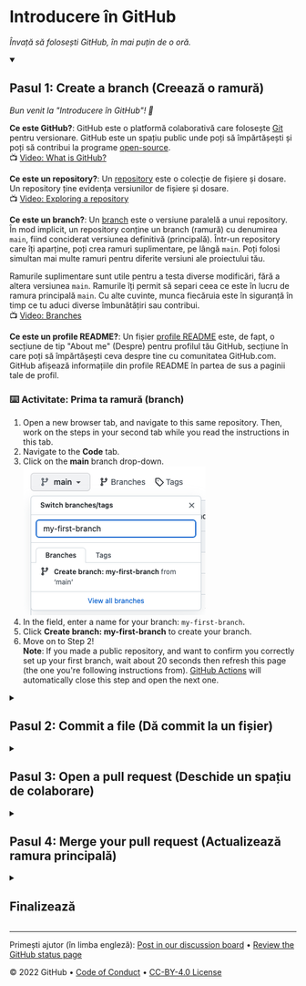 <!-- 
  <<< Author notes: Header of the course >>> 
  Include a 1280×640 image, course title in sentence case, and a concise description in emphasis.
  In your repository settings: enable template repository, add your 1280×640 social image, auto delete head branches.
  Add your open source license, GitHub uses Creative Commons Attribution 4.0 International.
-->

# Introducere în GitHub

_Învață să folosești GitHub, în mai puțin de o oră._

<!-- 
  <<< Author notes: Start of the course >>> 
  Include start button, a note about Actions minutes,
  and tell the learner why they should take the course.
  Each step should be wrapped in <details>/<summary>, with an `id` set.
  The start <details> should have `open` as well.
  Do not use quotes on the <details> tag attributes.
-->

<!--step0

People use GitHub to build some of the most advanced technologies in the world. Whether you’re visualizing data or building a new game, there’s a whole community and set of tools on GitHub that can help you do it even better. GitHub Skills’ “Introduction to GitHub” course guides you through everything you need to start contributing in less than an hour.

- **Cui se adresează?**: New developers, new GitHub users, and students.
- **Ce vei învăța**: We'll introduce repositories, branches, commits, and pull requests.
- **Ce vei realiza?**: We'll make a short Markdown file you can use as your [profile README](https://docs.github.com/account-and-profile/setting-up-and-managing-your-github-profile/customizing-your-profile/managing-your-profile-readme).
- **Cerințe preliminare**: None. This course is a great introduction for your first day on GitHub.
- **Cât durează**: This course is four steps long and takes less than one hour to complete.

## Cum să încep acest curs?

1. Above these instructions, right-click **Use this template** and open the link in a new tab.
   ![Use this template](https://user-images.githubusercontent.com/1221423/169618716-fb17528d-f332-4fc5-a11a-eaa23562665e.png)
2. In the new tab, follow the prompts to create a new repository.
   - For owner, choose your personal account or an organization to host the repository.
   - We recommend creating a public repository—private repositories will [use Actions minutes](https://docs.github.com/en/billing/managing-billing-for-github-actions/about-billing-for-github-actions).
   ![Create a new repository](https://user-images.githubusercontent.com/1221423/169618722-406dc508-add4-4074-83f0-c7a7ad87f6f3.png)
3. After your new repository is created, wait about 20 seconds, then refresh the page. Follow the step-by-step instructions in the new repository's README.

endstep0-->

<!-- 
  <<< Author notes: Step 1 >>> 
  Choose 3-5 steps for your course.
  The first step is always the hardest, so pick something easy!
  Link to docs.github.com for further explanations.
  Encourage users to open new tabs for steps!
-->

<details id=1 open>
<summary><h2>Pasul 1: Create a branch (Creează o ramură)</h2></summary>

_Bun venit la "Introducere în GitHub"! :wave:_

**Ce este GitHub?**: GitHub este o platformă colaborativă care folosește [Git](https://docs.github.com/get-started/quickstart/github-glossary#git) pentru versionare. GitHub este un spațiu public unde poți să împărtășești și poți să contribui la programe [open-source](https://docs.github.com/get-started/quickstart/github-glossary#open-source).
<br>:tv: [Video: What is GitHub?](https://www.youtube.com/watch?v=w3jLJU7DT5E)

**Ce este un repository?**: Un [repository](https://docs.github.com/get-started/quickstart/github-glossary#repository) este o colecție de fișiere și dosare. Un repository ține evidența versiunilor de fișiere și dosare.
<br>:tv: [Video: Exploring a repository](https://www.youtube.com/watch?v=R8OAwrcMlRw)

**Ce este un branch?**: Un [branch](https://docs.github.com/en/get-started/quickstart/github-glossary#branch) este o versiune paralelă a unui repository. În mod implicit, un repository conține un branch (ramură) cu denumirea `main`, fiind conciderat versiunea definitivă (principală). Într-un repository care îți aparține, poți crea ramuri suplimentare, pe lângă `main`. Poți folosi simultan mai multe ramuri pentru diferite versiuni ale proiectului tău.

Ramurile suplimentare sunt utile pentru a testa diverse modificări, fără a altera versiunea `main`. Ramurile îți permit să separi ceea ce este în lucru de ramura principală `main`. Cu alte cuvinte, munca fiecăruia este în siguranță în timp ce tu aduci diverse îmbunătățiri sau contribui.
<br>:tv: [Video: Branches](https://www.youtube.com/watch?v=xgQmu81G1yY)

**Ce este un profile README?**: Un fișier [profile README](https://docs.github.com/account-and-profile/setting-up-and-managing-your-github-profile/customizing-your-profile/managing-your-profile-readme) este, de fapt, o secțiune de tip "About me" (Despre) pentru profilul tău GitHub, secțiune în care poți să împărtășești ceva despre tine cu comunitatea GitHub.com. GitHub afișează informațiile din profile README în partea de sus a paginii tale de profil.

### :keyboard: Activitate: Prima ta ramură (branch)

1. Open a new browser tab, and navigate to this same repository. Then, work on the steps in your second tab while you read the instructions in this tab.
2. Navigate to the **Code** tab.
3. Click on the **main** branch drop-down.<br>
   <img alt="image showing my-first-branch entry" src="/images/my-first-branch.png"/>
4. In the field, enter a name for your branch: `my-first-branch`.
5. Click **Create branch: my-first-branch** to create your branch.
6. Move on to Step 2!<br>
   **Note**: If you made a public repository, and want to confirm you correctly set up your first branch, wait about 20 seconds then refresh this page (the one you're following instructions from). [GitHub Actions](https://docs.github.com/en/actions) will automatically close this step and open the next one.

</details>

<!-- 
  <<< Author notes: Step 2 >>>
  Start this step by acknowledging the previous step.
  Define terms and link to docs.github.com.
-->

<details id=2>
<summary><h2>Pasul 2: Commit a file (Dă commit la un fișier)</h2></summary>

_Ai creat un branch (o ramură)! :tada:_

Crearea unei ramuri îți permite să editezi propriul proiect fără să modifici ramura principală `main`. Acum, pentru că ai o ramură, este timpul să creezi un fișier și să execuți prima ta acțiune de tip commit!

**Ce este un commit?**: Un [commit](https://docs.github.com/pull-requests/committing-changes-to-your-project/creating-and-editing-commits/about-commits) reprezintă un se de actualizări asupra fișierelor și dosarelor din proiectul tău. Un commit se face într-o ramură.

### :keyboard: Activitate: Primul tău commit

The following steps will guide you through the process of committing a change on GitHub. Committing a change requires first adding a new file to your new branch. 

1. On the **Code** tab, make sure you're on your new branch `my-first-branch`.
2. Select the **Add file** drop-down and click **Create new file**.<br>
   ![create new file option](/images/create-new-file.png)
3. In the **Name your file...** field, enter `PROFILE.md`.
4. In the **Edit new file** area, copy the following content to your file:
   ```
   Welcome to my GitHub profile!
   ```
   <img alt="profile.md file screenshot" src="/images/my-profile-file.png"/>
5. For commits, you can enter a short commit message that describes what changes you made. This message helps others know what's included in your commit. GitHub offers a simple default message, but let's change it slightly for practice. First, enter `Add PROFILE.md` in the first text-entry field below **Commit new file**. Then, if you want to confirm what your screen should look like, expand the dropdown below.
   <details>
   <summary> Expand to see the screenshot.</summary>
   <img alt="screenshot of adding a new file with a commit message" src="/images/commit-full-screen.png" />
   </details>
6. In this lesson, we'll ignore the other fields and click **Commit new file**.
7. Move on to Step 3! <br>
   **Note**: Like before, you can wait about 20 seconds, then refresh this page (the one you're following instructions from) and [GitHub Actions](https://docs.github.com/en/actions) will automatically close this step and open the next one.

</details>

<!-- 
  <<< Author notes: Step 3 >>> 
  Just a historic note: the previous version of this step forced the learner
  to write a pull request description,
  checked that `main` was the receiving branch,
  and that the file was named correctly.
-->

<details id=3>
<summary><h2>Pasul 3: Open a pull request (Deschide un spațiu de colaborare)</h2></summary>

_Frumos lucrat cu acel commit :sparkles:_

Acum, pentru că ai executat un commit, este timpul să împărtășești modificările pe care le propui, printr-un pull request (spațiu de colaborare)!

**Ce este un pull request?**: Un pull request reprezintă un spațiu de colaborare. Acesta le afișează celorlalți modificările de pe o ramură a ta. În acest pull request se păstrează modificările pe care le-ai făcut pe ramura ta și sunt propuse a fi aplicate ramurii `main` (principale).
<br>:tv: [Video: Introduction to pull requests](https://youtu.be/kJr-PIfLDl4)

### :keyboard: Activitate: Creează un pull request (spațiu de colaborare)

You may have noticed after your commit that a message displayed indicating your recent push to your branch and providing a button that says **Compare & pull request**.

![screenshot of message and button](/images/compare-and-pull-request.png)

 If you want, feel free to click **Compare & pull request**, and then skip to step 6 below. If you don't click the button, the instructions below walk you through manually setting up the pull request.

1. Click on the **Pull requests** tab in your repository.
2. Click **New pull request**.
3. In the **base:** dropdown, make sure **main** is selected.
4. Select the **compare:** dropdown, and click `my-first-branch`. <br>
   <img alt="screenshot showing both branch selections" src="/images/pull-request-branches.png"/>
5. Click **Create pull request**.
6. Enter a title for your pull request: `Add my first file`.
7. The next field helps you provide a description of the changes you made. Feel free to add a description of what you’ve accomplished so far. As a reminder, you have: created a branch, created a file and made a commit! <br>
   <img alt="screenshot showing pull request" src="/images/Pull-request-description.png"/>
8. Click **Create pull request**.
9. Move on to Step 4! <br>
   **Note**: Like before, you can wait about 20 seconds, then refresh this page (the one you're following instructions from) and [GitHub Actions](https://docs.github.com/en/actions) will automatically close this step and open the next one. As a perk, you may see evidence of GitHub Actions running on the tab with the pull request opened! The image below shows a line you might see on your pull request after the Action finishes running.<br>
   <img alt="screenshot of an example of an actions line" src="/images/Actions-to-step-4.png"/>

</details>

<!-- 
  <<< Author notes: Step 4 >>> 
  Just a historic note: The previous version of this step required responding
  to a pull request review before merging. The previous version also handled
  if users accidentally closed without merging.
-->

<details id=4>
<summary><h2>Pasul 4: Merge your pull request (Actualizează ramura principală)</h2></summary>

_Bine lucrat, amice! :sunglasses:_

Ai reușit să creezi un pull request. Acum poți să faci actualizarea aplicând ceea ce ai în pull request (spațiul de colaborare).

**Ce este o operație de actualizare _merge_**: O actualizare [merge](https://docs.github.com/en/get-started/quickstart/github-glossary#merge) aplică ramurii principale `main` modificările pe care le ai în pull request și în branch (ramura corespunzătoare).
<br>:tv: [Video: Understanding the GitHub flow](https://www.youtube.com/watch?v=PBI2Rz-ZOxU)

Este posibil să fi observat la pasul anterior să se execută o acțiune care te conduce la următorul pas. Ar trebui să aștepți până se termină aceasta, înainte să poți executa un merge (actualizare) pe baza propunerilor din pull request. Va fi posibil atunci când butonul merge pull request va avea culoarea verde.

![screenshot of green merge pull request button](/images/Green-merge-pull-request.png)
### :keyboard: Activitate: Aplică modificările prin Merge pull request

1. Click **Merge pull request**.
1. Click **Confirm merge**.
1. Once your branch has been merged, you don't need it anymore. To delete this branch, click **Delete branch**.<br>
   <img alt="screenshot showing delete branch button" src="/images/delete-branch.png"/>
2. Check out the **Finish** step to see what you can learn next!<br>
   **Note**: Like before, you can wait about 20 seconds, then refresh this page (the one you're following instructions from) and [GitHub Actions](https://docs.github.com/en/actions) will automatically close this step and open the next one.

</details>

<!-- 
  <<< Author notes: Finish >>> 
  Review what we learned, ask for feedback, provide next steps.
-->

<details id=X>
<summary><h2>Finalizează</h2></summary>

_Felicitări, ai finalizat acest curs și ai intrat în lumea dezvoltatorilor!_

<img src=https://octodex.github.com/images/collabocats.jpg alt=celebrate width=300 align=right>

Hai să recapitulăm reușitele tale:

- Ai învățat despre GitHub, repositorii, branch-uri (ramuri), commit (salvare) și pull request (spațiu de colaborare).
- Ai creat un branch, un făcut un commit și un pull request.
- Ai actualizat printr-un merge pentru pull request.
- Ți-ai adus prima contribuție! :tada:

### Ce urmează?

  If you'd like to make a profile README, use the simplified instructions below or follow the instructions in the [Managing your profile README](https://docs.github.com/account-and-profile/setting-up-and-managing-your-github-profile/customizing-your-profile/managing-your-profile-readme) article.
  1. Make a new public repository with a name that matches your GitHub username.
  2. Create a file named `README.md` in its root. The "root" means not inside any folder in your repository.
  3. Edit the contents of the `README.md` file.
  4. If you created a new branch for your file, open and merge a pull request on your branch.
  5. We'd love to see your new profile! Share your profile on social media and tag us!
  6. Lastly, we'd love to hear what you thought of this course [in our discussion board](https://github.com/skills/.github/discussions).

Verifică aceste resurse pentru a învăța mai multe sau pentru a te implica:
- Ești elev sau student? Încearcă acest [Student Developer Pack](https://education.github.com/pack).
- [Take another GitHub Skills course](https://github.com/skills).
- [Read the GitHub Getting Started docs](https://docs.github.com/en/get-started).
- Pentru a găsi proiecte la care să contribui, mergi la [GitHub Explore](https://github.com/explore).

</details>

<!--
  <<< Author notes: Footer >>>
  Add a link to get support, GitHub status page, code of conduct, license link.
-->

---

Primești ajutor (în limba engleză): [Post in our discussion board](https://github.com/skills/.github/discussions) &bull; [Review the GitHub status page](https://www.githubstatus.com/)

&copy; 2022 GitHub &bull; [Code of Conduct](https://www.contributor-covenant.org/version/2/1/code_of_conduct/code_of_conduct.md) &bull; [CC-BY-4.0 License](https://creativecommons.org/licenses/by/4.0/legalcode)

